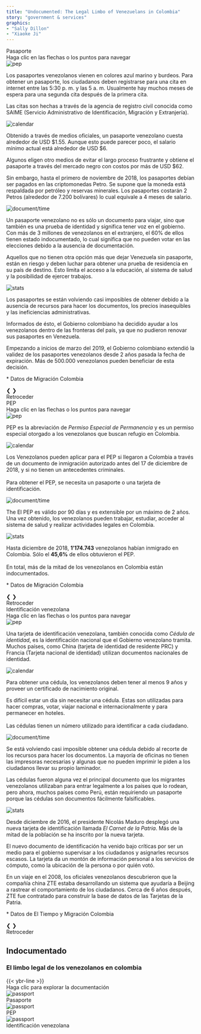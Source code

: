 ```yaml
---
title: "Undocumented: The Legal Limbo of Venezuelans in Colombia"
story: "government & services"
graphics:
- "Sally Dillon"
- "Xiaoke Ji"
---
```

<div class="divider"></div>
<section class="interactive">
  <div class="interactive__body" id="interactive__gov-undocumented">
    <!-- content for passport-->
    <div class="information-body" id="passport-body">
      <div class="information-body-r1" id="passport-body-top">
        <div class="information-title">Pasaporte</div>
        <div class="information-body-r3 bottom-text" id="passport-body-bottom">
          Haga clic en las flechas o los puntos para navegar
        </div>
      </div>
      <!-- slideshow goes here -->
      <div class="information-body-r2">
        <div class="slideshow-container">
          <!-- first slide -->
          <div class="mySlides-passport fade">
            <div class="slide-image">
              <img class="slide-img-passport slide-img" src="assets/passport.svg" alt="pep">
              <div class="slide-txt">
                <p>Los pasaportes venezolanos vienen en colores azul marino y burdeos. Para obtener un pasaporte, los ciudadanos deben registrarse para una cita en internet entre las 5:30 p. m. y las 5 a. m. Usualmente hay muchos meses de espera para una segunda cita después de la primera cita.</p>
                <p>Las citas son hechas a través de la agencia de registro civil conocida como SAIME (Servicio
                  Administrativo de Identificación, Migración y Extranjería). </p>
              </div>
            </div>
          </div>
          <!-- second slide -->
          <div class="mySlides-passport fade">
            <div class="slide-image">
              <img class="slide-img-passport-slide2 slide-img" src="assets/passport-slide2.svg" alt="calendar">
              <div class="slide-txt">
                <p>Obtenido a través de medios oficiales, un pasaporte venezolano cuesta alrededor de USD $1.55. Aunque esto puede parecer poco, el salario mínimo actual está alrededor de USD $6.</p>
                <p>Algunos eligen otro medios de evitar el largo proceso frustrante y obtiene el pasaporte a través del mercado negro con costos por más de USD $62.</p>
                <p>Sin embargo, hasta el primero de noviembre de 2018, los pasaportes debían ser pagados en las
                  criptomonedas Petro. Se supone que la moneda está respaldada por petróleo y reservas minerales. Los
                  pasaportes costarán 2 Petros (alrededor de 7.200 bolívares) lo cual equivale a 4 meses de salario.
                </p>
              </div>
            </div>
          </div>
          <div class="mySlides-passport fade">
            <div class="slide-image">
              <img class="slide-img-doc slide-img" src="assets/passport-slide3.svg" alt="document/time">
              <div class="slide-txt">
                <p>
                  Un pasaporte venezolano no es sólo un documento para viajar, sino que también es una prueba de identidad y significa tener voz en el gobierno. Con más de 3 millones de venezolanos en el extranjero, el 60% de ellos tienen estado indocumentado, lo cual significa que no pueden votar en las elecciones debido a la ausencia de documentación.
                </p>
                <p>
                  Aquellos que no tienen otra opción más que dejar Venezuela sin pasaporte, están en riesgo y deben luchar para obtener una prueba de residencia en su país de destino. Esto limita el acceso a la educación, al sistema de salud y la posibilidad de ejercer trabajos.
                </p>
              </div>
            </div>
          </div>
          <div class="mySlides-passport fade">
            <div class="slide-image slide-img-expiration">
              <img class="slide-img-stats slide-img " src="assets/expiration date.svg" alt="stats">
              <div class="slide-txt">
                <p>Los pasaportes se están volviendo casi imposibles de obtener debido a la ausencia de recursos para hacer los documentos, los precios inasequibles y las ineficiencias administrativas.</p>
                <p>Informados de ésto, el Gobierno colombiano ha decidido ayudar a los venezolanos dentro de las fronteras del país, ya que no pudieron renovar sus pasaportes en Venezuela.</p>
                <p>
                  Empezando a inicios de marzo del 2019, el Gobierno colombiano extendió la validez de los pasaportes venezolanos desde 2 años pasada la fecha de expiración. Más de 500.000 venezolanos pueden beneficiar de esta decisión.
                </p>
                <p class="sources">* Datos de Migración Colombia</p>
              </div>
            </div>
          </div>
          <!-- slideshow buttons -->
          <div class="slideshow-buttons flex" id="passport-slide-buttons">
            <a class="prev" onclick="plusSlidesPassport(-1)">&#10094;</a>
            <a class="next" onclick="plusSlidesPassport(1)">&#10095;</a>
          </div>
        </div>
        <div class="back-button-row flex">
          <div class="back-button" id="passport-button">Retroceder</div>
        </div>
        <div style="text-align:center">
          <span class="dot-passport" onclick="currentSlidePassport(1)"></span>
          <span class="dot-passport" onclick="currentSlidePassport(2)"></span>
          <span class="dot-passport" onclick="currentSlidePassport(3)"></span>
          <span class="dot-passport" onclick="currentSlidePassport(4)"></span>
        </div>
      </div>
      <!-- bottom caption -->
    </div>
    <!-- end of content for passport -->
    <!-- content for pep-->
    <div class="information-body" id="PEP-body">
      <div class="information-body-r1" id="pep-body-top">
        <div class="information-title border-blue">PEP</div>
        <div class="information-body-r3 bottom-text" id="pep-body-bottom">
        Haga clic en las flechas o los puntos para navegar
      </div>
      </div>
      <!-- slideshow goes here -->
      <div class="information-body-r2">
        <div class="slideshow-container">
          <!-- first slide -->
          <div class="mySlides fade">
            <div class="slide-image slide-image-pep">
              <img class="slide-img-pep slide-img" src="assets/pep.svg" alt="pep">
              <div class="slide-txt">
                <p>
                  PEP es la abreviación de <em>Permiso Especial de Permanencia</em> y es un permiso especial otorgado a
                  los venezolanos que buscan refugio en Colombia.
                </p>
              </div>
            </div>
          </div>
          <!-- second slide -->
          <div class="mySlides fade">
            <div class="slide-image">
              <img class="slide-img-calendar slide-img" src="assets/calendar.svg" alt="calendar">
              <div class="slide-txt">
                <p>
                  Los Venezolanos pueden aplicar para el PEP si llegaron a Colombia a través de un documento de
                  inmigración autorizado antes del 17 de diciembre de 2018, y si no tienen un antecedentes criminales.
                  <br><br>
                  Para obtener el PEP, se necesita un pasaporte o una tarjeta de identificación.
                </p>
              </div>
            </div>
          </div>
          <div class="mySlides fade">
            <div class="slide-image">
              <img class="slide-img-doc slide-img" src="assets/doc.svg" alt="document/time">
              <div class="slide-txt">
                <p>
                  The El PEP es válido por 90 días y es extensible por un máximo de 2 años. Una vez obtenido, los
                  venezolanos pueden trabajar, estudiar, acceder al sistema de salud y realizar actividades legales en
                  Colombia.
                </p>
              </div>
            </div>
          </div>
          <div class="mySlides fade">
            <div class="slide-image ">
              <img class="slide-img-stats slide-img" src="assets/stats.svg" alt="stats">
              <div class="slide-txt">
                <p>
                  Hasta diciembre de 2018, <strong>1’174.743</strong> venezolanos habían inmigrado en Colombia. Sólo el
                  <strong>45,6%</strong> de ellos obtuvieron el PEP.<br><br>En total, más de la mitad de los venezolanos en Colombia están indocumentados.</p>
                <p class="sources">* Datos de Migración Colombia</p>
              </div>
            </div>
          </div>
          <!-- slideshow buttons -->
          <div class="slideshow-buttons flex" id="pep-slide-buttons">
            <a class="prev" onclick="plusSlides(-1)">&#10094;</a>
            <a class="next" onclick="plusSlides(1)">&#10095;</a>
          </div>
        </div>
        <div class="back-button-row flex">
          <div class="back-button" id="PEP-button">Retroceder</div>
        </div>
        <div style="text-align:center">
          <span class="dot" onclick="currentSlide(1)"></span>
          <span class="dot" onclick="currentSlide(2)"></span>
          <span class="dot" onclick="currentSlide(3)"></span>
          <span class="dot" onclick="currentSlide(4)"></span>
        </div>
      </div>
      <!-- bottom caption -->
    </div>
    <!-- end of content for pep -->
    <!-- contont for National id -->
    <div class="information-body" id="ID-body">
      <div class="information-body-r1" id="ID-body-top">
        <div class="information-title border-red">Identificación venezolana</div>
        <div class="information-body-r3 bottom-text" id="pep-body-bottom">
        Haga clic en las flechas o los puntos para navegar
      </div>
      </div>
      <!-- slideshow goes here -->
      <div class="information-body-r2">
        <div class="slideshow-container">
          <!-- first slide -->
          <div class="mySlides-ID fade">
            <div class="slide-image slide-image-ID flex">
              <img class="slide-img-ID slide-img" src="assets/cedula.svg" alt="pep">
              <div class="slide-txt2">
                <p>
                  Una tarjeta de identificación venezolana, también conocida como <em>Cédula de identidad</em>, es la
                  identificación nacional que el Gobierno venezolano tramita. Muchos países, como China (tarjeta de
                  identidad de residente PRC) y Francia (Tarjeta nacional de identidad) utilizan documentos nacionales
                  de identidad.
                </p>
              </div>
            </div>
          </div>
          <!-- second slide -->
          <div class="mySlides-ID fade">
            <div class="slide-image flex">
              <img class="slide-img-calendar slide-img " src="assets/cedule-groceries.svg" alt="calendar">
              <div class="slide-txt2">
                <p>
                  Para obtener una cédula, los venezolanos deben tener al menos 9 años y proveer un certificado de
                  nacimiento original.
                </p>
                <p>
                  Es difícil estar un día sin necesitar una cédula. Estas son utilizadas para hacer compras, votar,
                  viajar nacional e internacionalmente y para permanecer en hoteles.
                <br><br>Las cédulas tienen un número utilizado para identificar a cada ciudadano.</p>
              </div>
            </div>
          </div>
          <div class="mySlides-ID fade">
            <div class="slide-image flex">
              <img class="slide-img-doc slide-img" src="assets/printer.svg" alt="document/time">
              <div class="slide-txt2">
                <p>
                  Se está volviendo casi imposible obtener una cédula debido al recorte de los recursos para hacer los
                  documentos. La mayoría de oficinas no tienen las impresoras necesarias y algunas que no pueden
                  imprimir le piden a los ciudadanos llevar su propio laminador.
                </p>
                <p>
                  Las cédulas fueron alguna vez el principal documento que los migrantes venezolanos utilizaban para
                  entrar legalmente a los países que lo rodean, pero ahora, muchos países como Perú, están requiriendo
                  un pasaporte porque las cédulas son documentos fácilmente falsificables.
                </p>
              </div>
            </div>
          </div>
          <div class="mySlides-ID fade">
            <div class="slide-image flex">
              <img class="slide-img-stats slide-img" src="assets/carnet-de-la-patria.svg" alt="stats">
              <div class="slide-txt2">
                <p>
                  Desde diciembre de 2016, el presidente Nicolás Maduro desplegó una nueva tarjeta de identificación
                  llamada <em>El Carnet de la Patria</em>. Más de la mitad de la población se ha inscrito por la nueva
                  tarjeta.
                </p>
                <p>
                  El nuevo documento de identificación ha venido bajo críticas por ser un medio para el gobierno
                  supervisar a los ciudadanos y asignarles recursos escasos. La tarjeta da un montón de información
                  personal a los servicios de cómputo, como la ubicación de la persona o por quién votó.
                </p>
                <p>
                  En un viaje en el 2008, los oficiales venezolanos descubrieron que la compañía china ZTE estaba
                  desarrollando un sistema que ayudaría a Beijing a rastrear el comportamiento de los ciudadanos. Cerca
                  de 6 años después, ZTE fue contratado para construir la base de datos de las Tarjetas de la Patria.
                </p>
                <p class="sources">* Datos de El Tiempo y Migración Colombia</p>
              </div>
            </div>
          </div>
          <!-- slideshow buttons -->
          <div class="slideshow-buttons flex" id="ID-slide-buttons">
            <a class="prev" onclick="plusSlidesID(-1)">&#10094;</a>
            <a class="next" onclick="plusSlidesID(1)">&#10095;</a>
          </div>
        </div>
        <div class="back-button-row flex">
          <div class="back-button" id="ID-button">Retroceder</div>
        </div>
        <div style="text-align:center">
          <span class="dot-ID" onclick="currentSlideID(1)"></span>
          <span class="dot-ID" onclick="currentSlideID(2)"></span>
          <span class="dot-ID" onclick="currentSlideID(3)"></span>
          <span class="dot-ID" onclick="currentSlideID(4)"></span>
        </div>
      </div>
      <!-- bottom caption -->
    </div>
    <!-- end of content for national ID -->
    <!-- front page -->
    <div class="container-body">
      <div class="flex-column" id="r-1">
        <div class="interactive__header">
          <h2 class="interactive__title">Indocumentado</h2>
          <h3 class="interactive__subhead">El limbo legal de los venezolanos en colombia</h3>
          {{< ybr-line >}}
        </div>
        <div class="flex" id="r-3">
          <div class="bottom-text">Haga clic para explorar la documentación</div>
        </div>
        <div class="flex" id="r-2">
          <div class="flex document-box" id="r-2-c-1">
            <div class="document-img">
              <img class="passport-svg" src="assets/passport.svg" alt="passport">
            </div>
            <div class="flex document-txt">
              <div class="document-caption">Pasaporte</div>
            </div>
          </div>
          <div class="flex document-box" id="r-2-c-2">
            <div class="flex document-img">
              <img class="pep-svg" src="assets/pep.svg" alt="passport">
            </div>
            <div class="flex document-txt">
              <div class="document-caption">PEP</div>
            </div>
          </div>
          <div class="flex document-box" id="r-2-c-3">
            <div class="flex document-img">
              <img class="cedula-svg" src="assets/cedula.svg" alt="passport">
            </div>
            <div class="flex document-txt">
              <div class="document-caption">Identificación venezolana</div>
            </div>
          </div>
        </div>
      </div>
    </div>
</section>
<div class="divider"></div>
